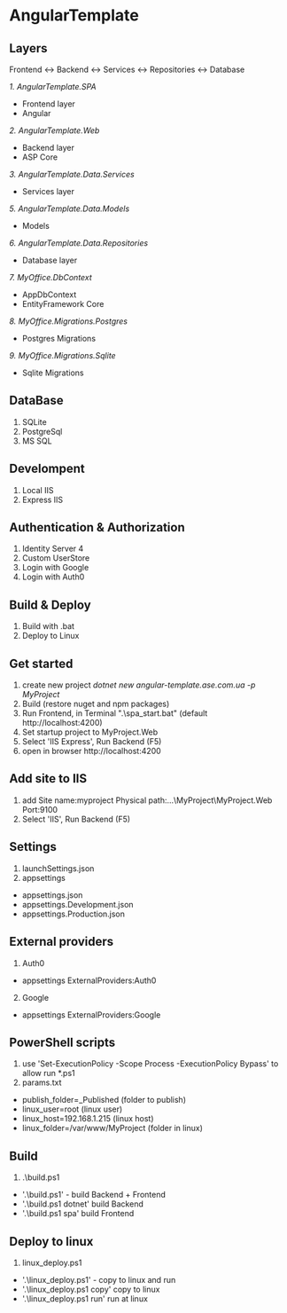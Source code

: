 # AngularTemplate

## Layers
Frontend <-> Backend <-> Services <-> Repositories <-> Database

*1. AngularTemplate.SPA*
- Frontend layer
- Angular

*2. AngularTemplate.Web*
- Backend layer
- ASP Core

*3. AngularTemplate.Data.Services*
- Services layer

*5. AngularTemplate.Data.Models*
- Models

*6. AngularTemplate.Data.Repositories*
- Database layer

*7. MyOffice.DbContext*
- AppDbContext
- EntityFramework Core

*8. MyOffice.Migrations.Postgres*
- Postgres Migrations

*9. MyOffice.Migrations.Sqlite*
- Sqlite Migrations


## DataBase
1. SQLite
2. PostgreSql
3. MS SQL

## Develompent
1. Local IIS
2. Express IIS

## Authentication & Authorization

1. Identity Server 4
2. Custom UserStore
3. Login with Google
4. Login with Auth0

## Build & Deploy
1. Build with .bat 
2. Deploy to Linux

## Get started
1. create new project
*dotnet new angular-template.ase.com.ua -p MyProject*
2. Build (restore nuget and npm packages)
3. Run Frontend, in Terminal ".\spa_start.bat" (default http://localhost:4200)
2. Set startup project to MyProject.Web
5. Select 'IIS Express', Run Backend (F5)
6. open in browser http://localhost:4200

## Add site to IIS
1. add
Site name:myproject
Physical path:...\MyProject\MyProject.Web
Port:9100
2. Select 'IIS', Run Backend (F5)

## Settings
1. launchSettings.json
2. appsettings
- appsettings.json
- appsettings.Development.json
- appsettings.Production.json

## External providers
1. Auth0
- appsettings ExternalProviders:Auth0
2. Google
- appsettings ExternalProviders:Google

## PowerShell scripts
1. use 'Set-ExecutionPolicy -Scope Process -ExecutionPolicy Bypass' to allow run *.ps1
2. params.txt
- publish_folder=_Published (folder to publish)
- linux_user=root (linux user)
- linux_host=192.168.1.215 (linux host)
- linux_folder=/var/www/MyProject (folder in linux)

## Build
1. .\build.ps1
- '.\build.ps1' - build Backend + Frontend
- '.\build.ps1 dotnet' build Backend
- '.\build.ps1 spa' build Frontend

## Deploy to linux
1. linux_deploy.ps1
- '.\linux_deploy.ps1' - copy to linux and run
- '.\linux_deploy.ps1 copy' copy to linux
- '.\linux_deploy.ps1 run' run at linux
